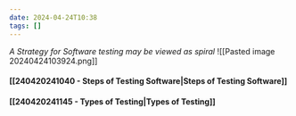 ```yaml
---
date: 2024-04-24T10:38
tags: []
---
```

*A Strategy for Software testing may be viewed as spiral*
![[Pasted image 20240424103924.png]]
#### [[240420241040 - Steps of Testing Software|Steps of Testing Software]]
#### [[240420241145 - Types of Testing|Types of Testing]]